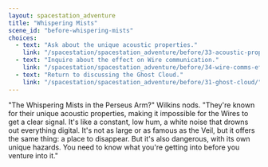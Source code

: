 ```yaml
---
layout: spacestation_adventure
title: "Whispering Mists"
scene_id: "before-whispering-mists"
choices:
  - text: "Ask about the unique acoustic properties."
    link: "/spacestation/spacestation_adventure/before/33-acoustic-properties/"
  - text: "Inquire about the effect on Wire communication."
    link: "/spacestation/spacestation_adventure/before/34-wire-comms-effect/"
  - text: "Return to discussing the Ghost Cloud."
    link: "/spacestation/spacestation_adventure/before/31-ghost-cloud/"
---
```


"The Whispering Mists in the Perseus Arm?" Wilkins nods. "They're known for their unique acoustic properties, making it impossible for the Wires to get a clear signal. It's like a constant, low hum, a white noise that drowns out everything digital. It's not as large or as famous as the Veil, but it offers the same thing: a place to disappear. But it's also dangerous, with its own unique hazards. You need to know what you're getting into before you venture into it."
